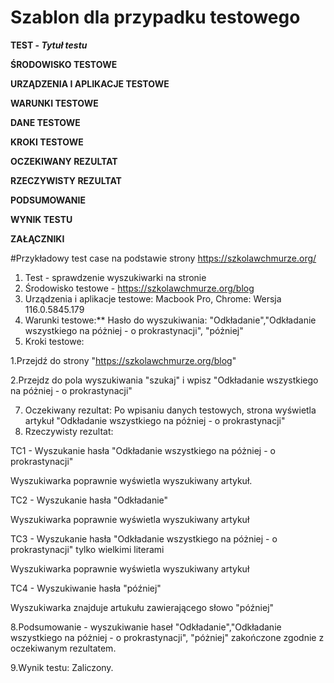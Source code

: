 # Szablon dla przypadku testowego 

**TEST - _Tytuł testu_**

**ŚRODOWISKO TESTOWE**

**URZĄDZENIA I APLIKACJE TESTOWE**

**WARUNKI TESTOWE**

**DANE TESTOWE**

**KROKI TESTOWE**

**OCZEKIWANY REZULTAT**

**RZECZYWISTY REZULTAT**

**PODSUMOWANIE**

**WYNIK TESTU**

**ZAŁĄCZNIKI**

#Przykładowy test case na podstawie strony https://szkolawchmurze.org/

1. Test - sprawdzenie wyszukiwarki na stronie
2. Środowisko testowe - https://szkolawchmurze.org/blog
3. Urządzenia i aplikacje testowe:
Macbook Pro, Chrome: Wersja 116.0.5845.179
4. Warunki testowe:**
Hasło do wyszukiwania: "Odkładanie","Odkładanie wszystkiego na póżniej - o prokrastynacji", "póżniej"
5. Kroki testowe:
   
  1.Przejdź do strony "https://szkolawchmurze.org/blog"

  
  2.Przejdz do pola wyszukiwania "szukaj" i wpisz "Odkładanie wszystkiego na póżniej - o prokrastynacji"

  
7. Oczekiwany rezultat: Po wpisaniu danych testowych, strona wyświetla artykuł "Odkładanie wszystkiego na póżniej - o prokrastynacji"
8. Rzeczywisty rezultat:

TC1 - Wyszukanie hasła "Odkładanie wszystkiego na póżniej - o prokrastynacji"


Wyszukiwarka poprawnie wyświetla wyszukiwany artykuł.


TC2 - Wyszukanie hasła "Odkładanie"


Wyszukiwarka poprawnie wyświetla wyszukiwany artykuł


TC3 - Wyszukanie hasła "Odkładanie wszystkiego na póżniej - o prokrastynacji" tylko wielkimi literami


Wyszukiwarka poprawnie wyświetla wyszukiwany artykuł


TC4 - Wyszukiwanie hasła "później"


Wyszukiwarka znajduje artukułu zawierającego słowo "później"


8.Podsumowanie - wyszukiwanie haseł "Odkładanie","Odkładanie wszystkiego na póżniej - o prokrastynacji", "póżniej" zakończone zgodnie z oczekiwanym rezultatem.


9.Wynik testu: Zaliczony. 
